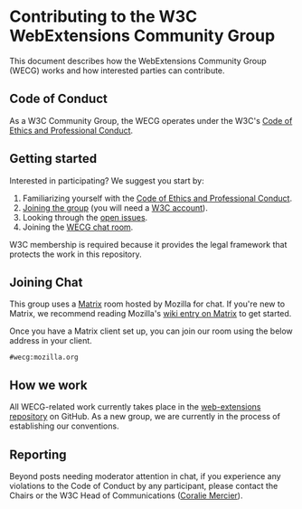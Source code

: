 # Contributing to the W3C WebExtensions Community Group

This document describes how the WebExtensions Community Group (WECG) works and how interested parties can contribute.

## Code of Conduct

As a W3C Community Group, the WECG operates under the W3C's [Code of Ethics and Professional Conduct][w3c-code-of-conduct].

## Getting started

Interested in participating? We suggest you start by:

1. Familiarizing yourself with the [Code of Ethics and Professional Conduct][w3c-code-of-conduct].
2. [Joining the group][wecg-join] (you will need a [W3C account][w3c-new-account]).
3. Looking through the [open issues][wecg-issues].
4. Joining the [WECG chat room][join-chat].

W3C membership is required because it provides the legal framework that protects the work in this repository.

## Joining Chat

This group uses a [Matrix][matrix-site] room hosted by Mozilla for chat. If you're new to Matrix, we recommend reading Mozilla's [wiki entry on Matrix][moz-wiki-matrix] to get started.

Once you have a Matrix client set up, you can join our room using the below address in your client.

```
#wecg:mozilla.org
```

## How we work

All WECG-related work currently takes place in the [web-extensions repository][wecg-repo] on GitHub. As a new group, we are currently in the process of establishing our conventions.

## Reporting

Beyond posts needing moderator attention in chat, if you experience any violations to the Code of Conduct by any participant, please contact the Chairs or the W3C Head of Communications ([Coralie Mercier][email-coralie]).

[email-coralie]: mailto:coralie@w3.org
[join-chat]: #joining-chat
[matrix-site]: https://matrix.org/
[moz-wiki-matrix]: https://wiki.mozilla.org/Matrix
[w3c-code-of-conduct]: https://www.w3.org/Consortium/cepc/
[w3c-new-account]: https://www.w3.org/accounts/request
[w3c-pwe-list]: https://lists.w3.org/Archives/Public/public-pwe/
[wecg-issues]: https://github.com/hober/web-extensions/issues
[wecg-join]: https://www.w3.org/community/wecg/join
[wecg-repo]: https://github.com/w3c/webextensions
